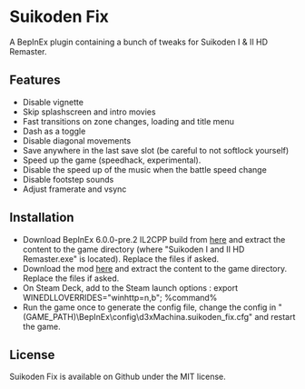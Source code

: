 # Suikoden Fix

A BepInEx plugin containing a bunch of tweaks for Suikoden I & II HD Remaster.

## Features

- Disable vignette
- Skip splashscreen and intro movies
- Fast transitions on zone changes, loading and title menu
- Dash as a toggle
- Disable diagonal movements
- Save anywhere in the last save slot (be careful to not softlock yourself)
- Speed up the game (speedhack, experimental).
- Disable the speed up of the music when the battle speed change
- Disable footstep sounds
- Adjust framerate and vsync

## Installation

- Download BepInEx 6.0.0-pre.2 IL2CPP build from [here](https://github.com/BepInEx/BepInEx/releases/download/v6.0.0-pre.2/BepInEx-Unity.IL2CPP-win-x64-6.0.0-pre.2.zip) and extract the content to the game directory (where "Suikoden I and II HD Remaster.exe" is located). Replace the files if asked.
- Download the mod [here](https://github.com/d3xMachina/Suikoden-Fix/releases/latest) and extract the content to the game directory. Replace the files if asked.
- On Steam Deck, add to the Steam launch options : export WINEDLLOVERRIDES="winhttp=n,b"; %command%
- Run the game once to generate the config file, change the config in "(GAME_PATH)\BepInEx\config\d3xMachina.suikoden_fix.cfg" and restart the game.

## License

Suikoden Fix is available on Github under the MIT license.